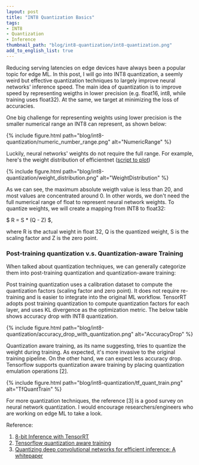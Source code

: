 ```yaml
---
layout: post
title: "INT8 Quantization Basics"
tags:
- INT8
- Quantization
- Inference
thumbnail_path: "blog/int8-quantization/int8-quantization.png"
add_to_english_list: true
---
```


Reducing serving latencies on edge devices have always been a popular topic for edge ML. In this post, I will go into INT8 quantization, a seemly weird but effective quantization techniques to largely improve neural networks' inference speed. The main idea of quantization is to improve speed by representing weigths in lower precision (e.g. float16, int8, while training uses float32). At the same, we target at minimizing the loss of accuracies. 

One big challenge for representing weights using lower precision is the smaller numerical range an INT8 can represent, as shown below:

{% include figure.html path="blog/int8-quantization/numeric_number_range.png" alt="NumericRange" %}

Luckily, neural networks' weights do not require the full range. For example, here's the weight distribution of efficientnet ([script to plot](https://github.com/randxie/code-for-my-blog/blob/main/edge-ml/plot_efficientnet_weight_distribution.py))

{% include figure.html path="blog/int8-quantization/weight_distribution.png" alt="WeightDistribution" %}

As we can see, the maximum absolute weigth value is less than 20, and most values are concentrated around 0. In other words, we don't need the full numerical range of float to represent neural network weights. To quantize weights, we will create a mapping from INT8 to float32:

 $ R = S * (Q - Z) $,
 
 where R is the actual weight in float 32, Q is the quantized weight, S is the scaling factor and Z is the zero point.

### Post-training quantization v.s. Quantization-aware Training

When talked about quantization techniques, we can generally categorize them into post-training quantization and quantization-aware training:

Post training quantization uses a calibration dataset to compute the quantization factors (scaling factor and zero point). It does not require re-training and is easier to integrate into the original ML workflow. TensorRT adopts post training quantization to compute quantization factors for each layer, and uses KL divergence as the optimization metric. The below table shows accuracy drop with INT8 quantization.

{% include figure.html path="blog/int8-quantization/accuracy_drop_with_quantization.png" alt="AccuracyDrop" %}

Quantization aware training, as its name suggesting, tries to quantize the weight during training. As expected, it's more invasive to the original training pipeline. On the other hand, we can expect less accuracy drop. Tensorflow supports quantization aware training by placing quantization emulation operations [2]. 

{% include figure.html path="blog/int8-quantization/tf_quant_train.png" alt="TfQuantTrain" %}

For more quantization techniques, the reference [3] is a good survey on neural network quantization. I would encourage researchers/engineers who are working on edge ML to take a look.

Reference:

1. [8-bit Inference with TensorRT](https://on-demand.gputechconf.com/gtc/2017/presentation/s7310-8-bit-inference-with-tensorrt.pdf)
2. [Tensorflow quantization aware training](https://blog.tensorflow.org/2020/04/quantization-aware-training-with-tensorflow-model-optimization-toolkit.html)
3. [Quantizing deep convolutional networks for efficient inference: A whitepaper](https://arxiv.org/pdf/1806.08342.pdf)
